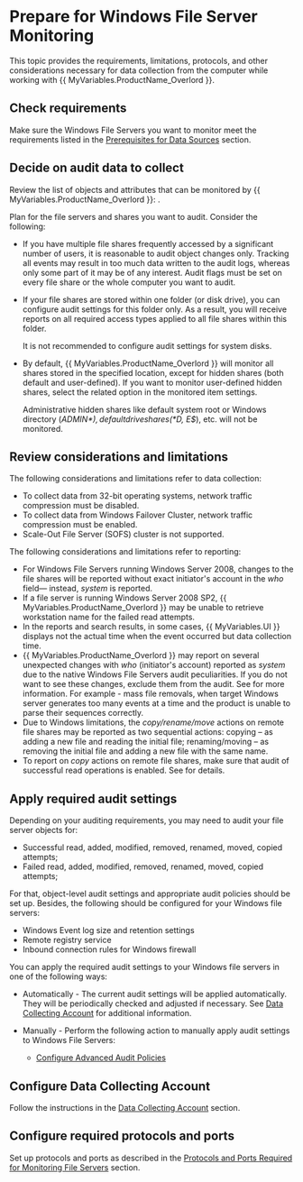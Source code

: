 # Prepare for Windows File Server Monitoring

This topic provides the requirements, limitations, protocols, and other considerations necessary for data collection from the computer while working with {{ MyVariables.ProductName_Overlord }}. 

## Check requirements

Make sure the Windows File Servers you want to monitor meet the requirements listed in the [Prerequisites for Data Sources](../../Requirements/PrerequisitesForDataSources.md)  section.

## Decide on audit data to collect

Review the list of objects and attributes that can be monitored by {{ MyVariables.ProductName_Overlord }}: .

Plan for the file servers and shares you want to audit. Consider the following:

- If you have multiple file shares frequently accessed by a significant number of users, it is reasonable to audit object changes only. Tracking all events may result in too much data written to the audit logs, whereas only some part of it may be of any interest. 
    Audit flags must be set on every file share or the whole computer you want to audit.

- If your file shares are stored within one folder (or disk drive), you can configure audit settings for this folder only. As a result, you will receive reports on all required access types applied to all file shares within this folder. 
		
    It is not recommended to configure audit settings for system disks.
- By default, {{ MyVariables.ProductName_Overlord }} will monitor all shares stored in the specified location, except for hidden shares (both default and user-defined). If you want to monitor user-defined hidden shares, select the related option in the monitored item settings.

    Administrative hidden shares like default system root or Windows directory (*ADMIN$*), default drive shares (*D$, E$*), etc. will not be monitored.

## Review considerations and limitations

The following considerations and limitations refer to data collection:

- To collect data from 32-bit operating systems, network traffic compression must be disabled.
- To collect data from Windows Failover Cluster, network traffic compression must be enabled.
- Scale-Out File Server (SOFS) cluster is not supported.

The following considerations and limitations refer to  reporting:

- For Windows File Servers running Windows Server 2008, changes to the file shares will be reported without exact initiator's account in the *who* field— instead, *system* is reported.
- If a file server is running Windows Server 2008 SP2, {{ MyVariables.ProductName_Overlord }} may be unable to retrieve workstation name for the failed read attempts.
- In the reports and search results, in some cases, {{ MyVariables.UI }} displays not the actual time when the event occurred but data collection time.
- {{ MyVariables.ProductName_Overlord }} may report on several unexpected changes with *who* (initiator's account) reported as *system* due to the native Windows File Servers audit peculiarities. If you do not want to see these changes, exclude them from the audit. See  for more information. For example - mass file removals, when target Windows server generates too many events at a time and the product is unable to parse their sequences correctly.
- Due to Windows limitations, the *copy/rename/move* actions on remote file shares may be reported as two sequential actions: copying – as adding a new file and reading the initial file; renaming/moving – as removing the initial file and adding a new file with the same name.
- To report on *copy* actions on remote file shares, make sure that audit of successful read operations is enabled. See  for details.

## Apply required audit settings

Depending on your auditing requirements, you may need to audit your file server objects for:

- Successful read, added, modified, removed, renamed, moved, copied attempts;
- Failed read, added, modified, removed, renamed, moved, copied attempts;

For that, object-level audit settings and appropriate audit policies should be set up. Besides, the following should be configured for your Windows file servers:

- Windows Event log size and retention settings
- Remote registry service
- Inbound connection rules for Windows firewall

You can apply the required audit settings to your Windows file servers in one of the following ways:

- Automatically - The current audit settings will be applied automatically. They will be periodically checked and adjusted if necessary. See [Data Collecting Account](../../Admin/DataCollection/DataCollectingAccount/README.md)  for additional information.

- Manually - Perform the following action to manually apply audit settings to Windows File Servers:

    - [Configure Advanced Audit Policies](../../../Auditor/Configuration/FileServers/Windows/AdvancedPolicy.md) 

## Configure Data Collecting Account

Follow the instructions in the  [Data Collecting Account](../../Admin/DataCollection/DataCollectingAccount/README.md)  section.

## Configure required protocols and ports

Set up protocols and ports as described in the [Protocols and Ports Required for Monitoring File Servers](/Configuration/Computer/ProtocolsAndPorts.md)  section.